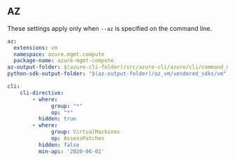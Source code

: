 ## AZ

These settings apply only when `--az` is specified on the command line.

``` yaml $(az)
az:
  extensions: vm
  namespace: azure.mgmt.compute
  package-name: azure-mgmt-compute
az-output-folder: $(azure-cli-folder)/src/azure-cli/azure/cli/command_modules/vm
python-sdk-output-folder: "$(az-output-folder)/az_vm/vendored_sdks/vm"

cli:
    cli-directive:
        - where:
              group: "*"
              op: "*"
          hidden: true
        - where:
              group: VirtualMachines
              op: AssessPatches
          hidden: false
          min-api: '2020-06-01'

```
